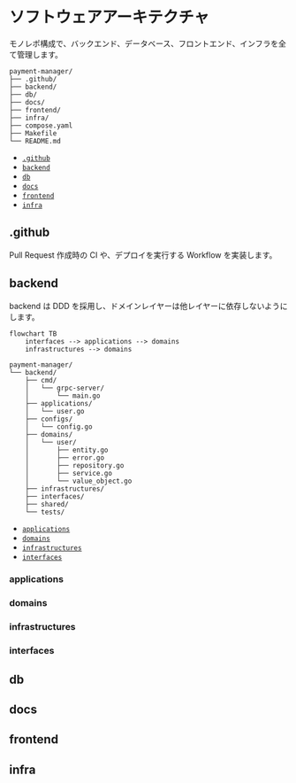 # ソフトウェアアーキテクチャ

モノレポ構成で、バックエンド、データベース、フロントエンド、インフラを全て管理します。

```
payment-manager/
├── .github/
├── backend/
├── db/
├── docs/
├── frontend/
├── infra/
├── compose.yaml
├── Makefile
└── README.md
```

- [`.github`](#github)
- [`backend`](#backend)
- [`db`](#db)
- [`docs`](#docs)
- [`frontend`](#frontend)
- [`infra`](#infra)

## .github

Pull Request 作成時の CI や、デプロイを実行する Workflow を実装します。

## backend

backend は DDD を採用し、ドメインレイヤーは他レイヤーに依存しないようにします。

```mermaid
flowchart TB
    interfaces --> applications --> domains
    infrastructures --> domains
```

```
payment-manager/
└── backend/
    ├── cmd/
    │   └── grpc-server/
    │       └── main.go
    ├── applications/
    │   └── user.go
    ├── configs/
    │   └── config.go
    ├── domains/
    │   └── user/
    │       ├── entity.go
    │       ├── error.go
    │       ├── repository.go
    │       ├── service.go
    │       └── value_object.go
    ├── infrastructures/
    ├── interfaces/
    ├── shared/
    └── tests/
```

- [`applications`](#applications)
- [`domains`](#domains)
- [`infrastructures`](#infrastructures)
- [`interfaces`](#interfaces)

### applications

### domains

### infrastructures

### interfaces

## db

## docs

## frontend

## infra
